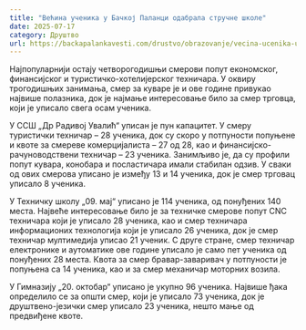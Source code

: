 ```yaml
---
title: "Већина ученика у Бачкој Паланци одабрала стручне школе"
date: 2025-07-17
category: Друштво
url: https://backapalankavesti.com/drustvo/obrazovanje/vecina-ucenika-u-backoj-palanci-odabrala-strucne-skole/
---
```


Најпопуларнији остају четворогодишњи смерови попут економског, финансијског и туристичко-хотелијерског техничара. У оквиру трогодишњих занимања, смер за куваре је и ове године привукао највише полазника, док је најмање интересовање било за смер трговца, који је уписало свега осам ученика.

У ССШ „Др Радивој Увалић“ уписан је пун капацитет. У смеру туристички техничар – 28 ученика, док су скоро у потпуности попуњене и квоте за смереве комерцијалиста – 27 од 28, као и финансијско-рачуноводствени техничар – 23 ученика. Занимљиво је, да су профили попут кувара, конобара и посластичара имали стабилан одзив. У сваки од ових смерова уписано је између 13 и 14 ученика, док је смер трговац уписало 8 ученика.

У Техничку школу „09. мај“ уписано је 114 ученика, од понуђених 140 места. Највеће интересовање било је за техничке смерове попут CNC техничара који је уписало 28 ученика, као и смер техничара информационих технологија који је уписало 26 ученика, док је смер техничар мултимедија уписао 21 ученик. С друге стране, смер техничар електронике и аутоматике ове године уписало је само пет ученика од понуђених 28 места. Квота за смер бравар-заваривач у потпуности је попуњена са 14 ученика, као и за смер механичар моторних возила.

У Гимназију „20. октобар“ уписано је укупно 96 ученика. Највише ђака определило се за општи смер, који је уписало 73 ученика, док је друштвено-језички смер уписало 23 ученика, нешто мање од предвиђене квоте.
